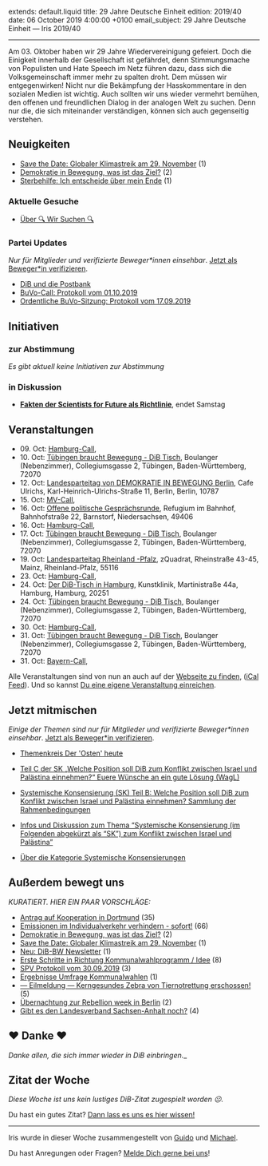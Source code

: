 
extends: default.liquid
title: 29 Jahre Deutsche Einheit
edition: 2019/40
date: 06 October 2019 4:00:00 +0100
email_subject: 29 Jahre Deutsche Einheit — Iris 2019/40

---
Am 03. Oktober haben wir 29 Jahre Wiedervereinigung gefeiert. Doch die Einigkeit innerhalb der Gesellschaft ist gefährdet, denn Stimmungsmache von Populisten und Hate Speech im Netz führen dazu, dass sich die Volksgemeinschaft immer mehr zu spalten droht. Dem müssen wir entgegenwirken! Nicht nur die Bekämpfung der Hasskommentare in den sozialen Medien ist wichtig. Auch sollten wir uns wieder vermehrt bemühen, den offenen und freundlichen Dialog in der analogen Welt zu suchen. Denn nur die, die sich miteinander verständigen, können sich auch gegenseitig verstehen.

## Neuigkeiten

 - [Save the Date: Globaler Klimastreik am 29. November](https://marktplatz.bewegung.jetzt/t/save-the-date-globaler-klimastreik-am-29-november/31884) (1)
 - [Demokratie in Bewegung, was ist das Ziel?](https://marktplatz.bewegung.jetzt/t/demokratie-in-bewegung-was-ist-das-ziel/31853) (2)
 - [Sterbehilfe: Ich entscheide über mein Ende](https://marktplatz.bewegung.jetzt/t/sterbehilfe-ich-entscheide-ueber-mein-ende/31827) (1)

### Aktuelle Gesuche

 - [Über 🔍 Wir Suchen 🔍](https://marktplatz.bewegung.jetzt/t/ueber-wir-suchen/8837)

### Partei Updates

_Nur für Mitglieder und verifizierte Beweger\*innen einsehbar_. [Jetzt als Beweger\*in verifizieren](https://bewegung.jetzt/bewegerin-werden/).

 - [DiB und die Postbank](https://marktplatz.bewegung.jetzt/t/dib-und-die-postbank/31874)
 - [BuVo-Call: Protokoll vom 01.10.2019](https://marktplatz.bewegung.jetzt/t/buvo-call-protokoll-vom-01-10-2019/31861)
 - [Ordentliche BuVo-Sitzung: Protokoll vom 17.09.2019](https://marktplatz.bewegung.jetzt/t/ordentliche-buvo-sitzung-protokoll-vom-17-09-2019/31648)

## Initiativen

### zur Abstimmung
_Es gibt aktuell keine Initiativen zur Abstimmung_

### in Diskussion
 - **[Fakten der Scientists for Future als Richtlinie](https://abstimmen.bewegung.jetzt/initiative/279-fakten-der-scientists-for-future-als-richtlinie)**, endet Samstag


## Veranstaltungen

 - 09.&nbsp;Oct: [Hamburg-Call](https://bewegung.jetzt/veranstaltungen/hamburg-call-2-2019-10-09/), 
 - 10.&nbsp;Oct: [Tübingen braucht Bewegung - DiB Tisch](https://bewegung.jetzt/veranstaltungen/tuebingen-braucht-bewegung-dib-tisch-2019-10-10/), Boulanger (Nebenzimmer), Collegiumsgasse 2, Tübingen, Baden-Württemberg, 72070
 - 12.&nbsp;Oct: [Landesparteitag von DEMOKRATIE IN BEWEGUNG Berlin](https://bewegung.jetzt/veranstaltungen/landesparteitag-von-demokratie-in-bewegung-berlin/), Cafe Ulrichs, Karl-Heinrich-Ulrichs-Straße 11, Berlin, Berlin, 10787
 - 15.&nbsp;Oct: [MV-Call](https://bewegung.jetzt/veranstaltungen/mv-call/), 
 - 16.&nbsp;Oct: [Offene politische Gesprächsrunde](https://bewegung.jetzt/veranstaltungen/offene-politische-gespraechsrunde-2019-10-16/), Refugium im Bahnhof, Bahnhofstraße 22, Barnstorf, Niedersachsen, 49406
 - 16.&nbsp;Oct: [Hamburg-Call](https://bewegung.jetzt/veranstaltungen/hamburg-call-2-2019-10-16/), 
 - 17.&nbsp;Oct: [Tübingen braucht Bewegung - DiB Tisch](https://bewegung.jetzt/veranstaltungen/tuebingen-braucht-bewegung-dib-tisch-2019-10-17/), Boulanger (Nebenzimmer), Collegiumsgasse 2, Tübingen, Baden-Württemberg, 72070
 - 19.&nbsp;Oct: [Landesparteitag Rheinland -Pfalz](https://bewegung.jetzt/veranstaltungen/landesparteitag-rheinland-pfalz/), zQuadrat, Rheinstraße 43-45, Mainz, Rheinland-Pfalz, 55116
 - 23.&nbsp;Oct: [Hamburg-Call](https://bewegung.jetzt/veranstaltungen/hamburg-call-2-2019-10-23/), 
 - 24.&nbsp;Oct: [Der DiB-Tisch in Hamburg](https://bewegung.jetzt/veranstaltungen/der-dib-tisch-in-hamburg-2019-10-24/), Kunstklinik, Martinistraße 44a, Hamburg, Hamburg, 20251
 - 24.&nbsp;Oct: [Tübingen braucht Bewegung - DiB Tisch](https://bewegung.jetzt/veranstaltungen/tuebingen-braucht-bewegung-dib-tisch-2019-10-24/), Boulanger (Nebenzimmer), Collegiumsgasse 2, Tübingen, Baden-Württemberg, 72070
 - 30.&nbsp;Oct: [Hamburg-Call](https://bewegung.jetzt/veranstaltungen/hamburg-call-2-2019-10-30/), 
 - 31.&nbsp;Oct: [Tübingen braucht Bewegung - DiB Tisch](https://bewegung.jetzt/veranstaltungen/tuebingen-braucht-bewegung-dib-tisch-2019-10-31/), Boulanger (Nebenzimmer), Collegiumsgasse 2, Tübingen, Baden-Württemberg, 72070
 - 31.&nbsp;Oct: [Bayern-Call](https://bewegung.jetzt/veranstaltungen/bayern-call-2019-10-31/), 


Alle Veranstaltungen sind von nun an auch auf der [Webseite zu finden](https://bewegung.jetzt/veranstaltungen/), ([iCal Feed](https://bewegung.jetzt/?ical=1)). Und so kannst [Du eine eigene Veranstaltung einreichen](https://marktplatz.bewegung.jetzt/t/eine-veranstaltung-auf-der-webseite-einreichen/21379).

## Jetzt mitmischen

_Einige der Themen sind nur für Mitglieder und verifizierte Beweger\*innen einsehbar_. [Jetzt als Beweger\*in verifizieren](https://bewegung.jetzt/bewegerin-werden/).

 - [Themenkreis Der 'Osten' heute](https://marktplatz.bewegung.jetzt/t/themenkreis-der-osten-heute/20162)

 - [Teil C der SK „Welche Position soll DiB zum Konflikt zwischen Israel und Palästina einnehmen?“ Euere Wünsche an ein gute Lösung (WagL)](https://marktplatz.bewegung.jetzt/t/teil-c-der-sk-welche-position-soll-dib-zum-konflikt-zwischen-israel-und-palaestina-einnehmen-euere-wuensche-an-ein-gute-loesung-wagl/23423)
 - [Systemische Konsensierung (SK) Teil B: Welche Position soll DiB zum Konflikt zwischen Israel und Palästina einnehmen? Sammlung der Rahmenbedingungen](https://marktplatz.bewegung.jetzt/t/systemische-konsensierung-sk-teil-b-welche-position-soll-dib-zum-konflikt-zwischen-israel-und-palaestina-einnehmen-sammlung-der-rahmenbedingungen/22729)
 - [Infos und Diskussion zum Thema “Systemische Konsensierung (im Folgenden abgekürzt als “SK”) zum Konflikt zwischen Israel und Palästina”](https://marktplatz.bewegung.jetzt/t/infos-und-diskussion-zum-thema-systemische-konsensierung-im-folgenden-abgekuerzt-als-sk-zum-konflikt-zwischen-israel-und-palaestina/20677)
 - [Über die Kategorie Systemische Konsensierungen](https://marktplatz.bewegung.jetzt/t/ueber-die-kategorie-systemische-konsensierungen/12555)


## Außerdem bewegt uns

_KURATIERT. HIER EIN PAAR VORSCHLÄGE:_
 - [Antrag auf Kooperation in Dortmund](https://marktplatz.bewegung.jetzt/t/antrag-auf-kooperation-in-dortmund/31862) (35)
 - [Emissionen im Individualverkehr verhindern - sofort!](https://marktplatz.bewegung.jetzt/t/emissionen-im-individualverkehr-verhindern-sofort/31797) (66)
 - [Demokratie in Bewegung, was ist das Ziel?](https://marktplatz.bewegung.jetzt/t/demokratie-in-bewegung-was-ist-das-ziel/31853) (2)
 - [Save the Date: Globaler Klimastreik am 29. November](https://marktplatz.bewegung.jetzt/t/save-the-date-globaler-klimastreik-am-29-november/31884) (1)
 - [Neu: DiB-BW Newsletter](https://marktplatz.bewegung.jetzt/t/neu-dib-bw-newsletter/31817) (1)
 - [Erste Schritte in Richtung Kommunalwahlprogramm / Idee](https://marktplatz.bewegung.jetzt/t/erste-schritte-in-richtung-kommunalwahlprogramm-idee/31860) (8)
 - [SPV Protokoll vom 30.09.2019](https://marktplatz.bewegung.jetzt/t/spv-protokoll-vom-30-09-2019/31819) (3)
 - [Ergebnisse Umfrage Kommunalwahlen](https://marktplatz.bewegung.jetzt/t/ergebnisse-umfrage-kommunalwahlen/31859) (1)
 - [— Eilmeldung — Kerngesundes Zebra von Tiernotrettung erschossen!](https://marktplatz.bewegung.jetzt/t/eilmeldung-kerngesundes-zebra-von-tiernotrettung-erschossen/31858) (5)
 - [Übernachtung zur Rebellion week in Berlin](https://marktplatz.bewegung.jetzt/t/uebernachtung-zur-rebellion-week-in-berlin/31814) (2)
 - [Gibt es den Landesverband Sachsen-Anhalt noch?](https://marktplatz.bewegung.jetzt/t/gibt-es-den-landesverband-sachsen-anhalt-noch/31809) (4)

## ❤️ Danke ❤️
_Danke allen, die sich immer wieder in DiB einbringen.__

## Zitat der Woche
_Diese Woche ist uns kein lustiges DiB-Zitat zugespielt worden ☹._

Du hast ein gutes Zitat? [Dann lass es uns es hier wissen!](https://marktplatz.bewegung.jetzt/t/lustige-dib-zitate/10175)


---

Iris wurde in dieser Woche zusammengestellt von [Guido](https://marktplatz.bewegung.jetzt/u/Guido/) und [Michael](https://marktplatz.bewegung.jetzt/u/MichaelVoss/).

Du hast Anregungen oder Fragen? [Melde Dich gerne bei uns](https://marktplatz.bewegung.jetzt/t/neu-iris-die-woechtliche-zusammenfasssung-zum-sonntagsbrunch/10990)!

